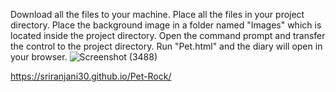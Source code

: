 Download all the files to your machine.
Place all the files in your project directory.
Place the background image in a folder named "Images" which is located inside the project directory.
Open the command prompt and transfer the control to the project directory.
Run "Pet.html" and the diary will open in your browser.
![Screenshot (3488)](https://github.com/user-attachments/assets/931d3bba-1958-437a-aa91-900266591b13)

https://sriranjani30.github.io/Pet-Rock/
